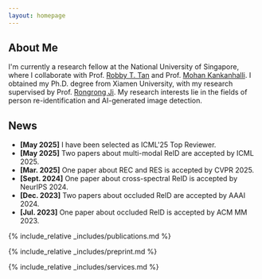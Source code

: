 ```yaml
---
layout: homepage
---
```


## About Me

I'm currently a research fellow at the National University of Singapore, where I collaborate with Prof. [Robby T. Tan](https://tanrobby.github.io/) and Prof. [Mohan Kankanhalli](https://www.comp.nus.edu.sg/~mohan/). I obtained my Ph.D. degree from Xiamen University, with my research supervised by Prof. [Rongrong Ji](https://mac.xmu.edu.cn/rrji_en/). My research interests lie in the fields of person re-identification and AI-generated image detection.

## News
- **[May 2025]** I have been selected as ICML'25 Top Reviewer.
- **[May 2025]** Two papers about multi-modal ReID are accepted by ICML 2025.
- **[Mar. 2025]** One paper about REC and RES is accepted by CVPR 2025.
- **[Sept. 2024]** One paper about cross-spectral ReID is accepted by NeurIPS 2024.
- **[Dec. 2023]** Two papers about occluded ReID are accepted by AAAI 2024.
- **[Jul. 2023]** One paper about occluded ReID is accepted by ACM MM 2023.

{% include_relative _includes/publications.md %}

{% include_relative _includes/preprint.md %}

{% include_relative _includes/services.md %}


